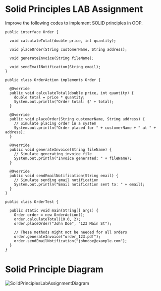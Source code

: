 # Solid Principles LAB Assignment

Improve the following codes to implement SOLID principles in OOP.


    public interface Order {
    
      void calculateTotal(double price, int quantity);
    
      void placeOrder(String customerName, String address);
    
      void generateInvoice(String fileName);
    
      void sendEmailNotification(String email);
    }
    
    public class OrderAction implements Order {
    
      @Override
      public void calculateTotal(double price, int quantity) {
        double total = price * quantity;
        System.out.println("Order total: $" + total);
      }
    
      @Override
      public void placeOrder(String customerName, String address) {
        // Simulate placing order in a system
        System.out.println("Order placed for " + customerName + " at " + address);
      }
    
      @Override
      public void generateInvoice(String fileName) {
        // Simulate generating invoice file
        System.out.println("Invoice generated: " + fileName);
      }
    
      @Override
      public void sendEmailNotification(String email) {
        // Simulate sending email notification
        System.out.println("Email notification sent to: " + email);
      }
    }
    
    public class OrderTest {
    
      public static void main(String[] args) {
        Order order = new OrderAction();
        order.calculateTotal(10.0, 2);
        order.placeOrder("John Doe", "123 Main St");
    
        // These methods might not be needed for all orders
        order.generateInvoice("order_123.pdf");
        order.sendEmailNotification("johndoe@example.com");
      }
    }

# Solid Principle Diagram
![SolidPrinciplesLabAssignmentDiagram](https://github.com/HannahCondada/Solid-Principles-LAB-Assignment/assets/142371011/a43c7e5f-fc4b-46c2-b568-66f55d1b17b7)


